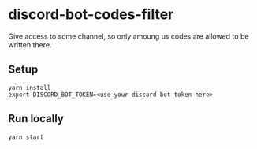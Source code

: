 # discord-bot-codes-filter
Give access to some channel, so only amoung us codes are allowed to be written there. 

## Setup

```
yarn install
export DISCORD_BOT_TOKEN=<use your discord bot token here>
```

## Run locally

```
yarn start
```
